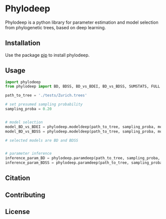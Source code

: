 # Phylodeep

Phylodeep is a python library for parameter estimation and model selection from phylogenetic trees, based on deep learning.

## Installation

Use the package [pip](https://pip.pypa.io/en/stable/) to install phylodeep.

## Usage 

```python
import phylodeep
from phylodeep import BD, BDSS, BD_vs_BDEI, BD_vs_BDSS, SUMSTATS, FULL

path_to_tree = './tests/Zurich.trees'

# set presumed sampling probability
sampling_proba = 0.20


# model selection
model_BD_vs_BDEI = phylodeep.modeldeep(path_to_tree, sampling_proba, model=BD_vs_BDEI, vector_representation=FULL)
model_BD_vs_BDSS = phylodeep.modeldeep(path_to_tree, sampling_proba, model=BD_vs_BDSS, vector_representation=FULL)

# selected models are BD and BDSS


# parameter inference
inference_param_BD = phylodeep.paramdeep(path_to_tree, sampling_proba, model=BD, vector_representation=FULL)
inference_param_BDSS = phylodeep.paramdeep(path_to_tree, sampling_proba, model=BDSS, vector_representation=FULL)

```

## Citation


## Contributing


## License